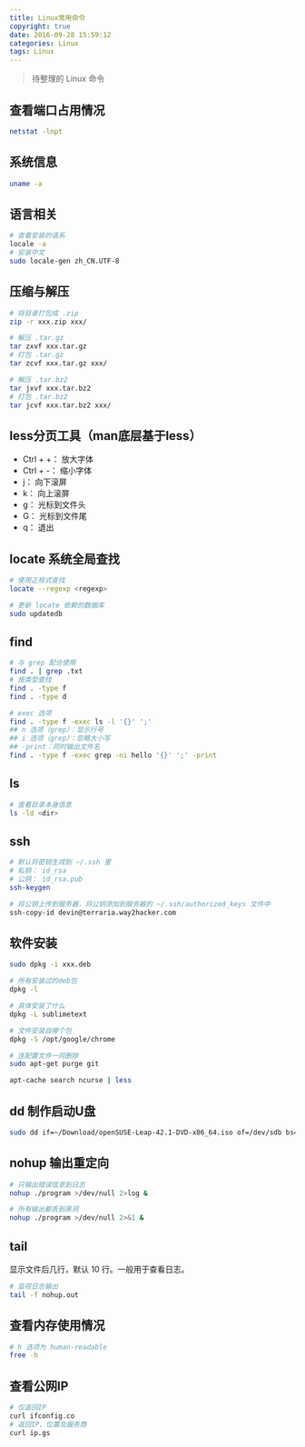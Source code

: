 ```yaml
---
title: Linux常用命令
copyright: true
date: 2016-09-28 15:59:12
categories: Linux
tags: Linux
---
```


> 待整理的 Linux 命令
<!-- more -->

## 查看端口占用情况
```bash
netstat -lnpt
```

## 系统信息
```bash
uname -a
```


## 语言相关
```bash
# 查看安装的语系
locale -a
# 安装中文
sudo locale-gen zh_CN.UTF-8
```


## 压缩与解压
```bash
# 将目录打包成 .zip
zip -r xxx.zip xxx/

# 解压 .tar.gz
tar zxvf xxx.tar.gz
# 打包 .tar.gz
tar zcvf xxx.tar.gz xxx/

# 解压 .tar.bz2
tar jxvf xxx.tar.bz2
# 打包 .tar.bz2
tar jcvf xxx.tar.bz2 xxx/
```
 
 
## less分页工具（man底层基于less）
- Ctrl + +： 放大字体 
- Ctrl + -： 缩小字体 
- j： 向下滚屏 
- k： 向上滚屏 
- g： 光标到文件头 
- G： 光标到文件尾 
- q： 退出 


## locate 系统全局查找
```bash
# 使用正规式查找
locate --regexp <regexp>

# 更新 locate 依赖的数据库
sudo updatedb
```

## find
```bash
# 与 grep 配合使用
find . | grep .txt
# 按类型查找
find . -type f
find . -type d

# exec 选项
find . -type f -exec ls -l '{}' ';'
## n 选项（grep）：显示行号
## i 选项（grep）：忽略大小写
## -print：同时输出文件名
find . -type f -exec grep -ni hello '{}' ';' -print
```

## ls
```bash
# 查看目录本身信息
ls -ld <dir>
```
 
## ssh
```bash
# 默认将密钥生成到 ~/.ssh 里
# 私钥： id_rsa
# 公钥： id_rsa.pub
ssh-keygen

# 将公钥上传到服务器，将公钥添加到服务器的 ~/.ssh/authorized_keys 文件中
ssh-copy-id devin@terraria.way2hacker.com
```


## 软件安装
```bash
sudo dpkg -i xxx.deb

# 所有安装过的deb包
dpkg -l

# 具体安装了什么
dpkg -L sublimetext

# 文件安装自哪个包
dpkg -S /opt/google/chrome

# 连配置文件一同删除
sudo apt-get purge git

apt-cache search ncurse | less 
```


## dd 制作启动U盘
```bash
sudo dd if=~/Download/openSUSE-Leap-42.1-DVD-x86_64.iso of=/dev/sdb bs=4M
```

## nohup 输出重定向
```bash
# 只输出错误信息到日志
nohup ./program >/dev/null 2>log &

# 所有输出都丢到黑洞
nohup ./program >/dev/null 2>&1 &
```

## tail
显示文件后几行，默认 10 行。一般用于查看日志。

```bash
# 监视日志输出
tail -f nohup.out
```

## 查看内存使用情况
```bash
# h 选项为 human-readable
free -h
```

## 查看公网IP
```bash
# 仅返回IP
curl ifconfig.co
# 返回IP、位置及服务商
curl ip.gs
```